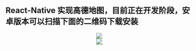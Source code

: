 ## React-Native 实现高德地图，目前正在开发阶段，安卓版本可以扫描下面的二维码下载安装
<div style="text-align:center" align="center">
  <img src="https://react-map.github.io/rnMap/amap.png" />
</div>  
<div style="text-align:center" align="center">
  <img src="https://react-map.github.io/rnMap/demo.png" />
</div>  
